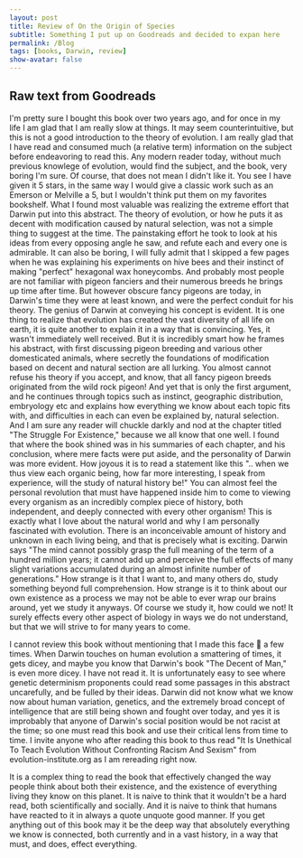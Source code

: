 ```yaml
---
layout: post
title: Review of On the Origin of Species
subtitle: Something I put up on Goodreads and decided to expan here
permalink: /Blog
tags: [books, Darwin, review]
show-avatar: false
---
```


## Raw text from Goodreads

I'm pretty sure I bought this book over two years ago, and for once in my life I am glad that I am really slow at things. It may seem counterintuitive, but this is not a good introduction to the theory of evolution. I am really glad that I have read and consumed much (a relative term) information on the subject before endeavoring to read this. Any modern reader today, without much previous knowlege of evolution, would find the subject, and the book, very boring I'm sure. Of course, that does not mean I didn't like it. You see I have given it 5 stars, in the same way I would give a classic work such as an Emerson or Melville a 5, but I wouldn't think put them on my favorites bookshelf. What I found most valuable was realizing the extreme effort that Darwin put into this abstract. The theory of evolution, or how he puts it as decent with modification caused by natural selection, was not a simple thing to suggest at the time. The painstaking effort he took to look at his ideas from every opposing angle he saw, and refute each and every one is admirable. It can also be boring, I will fully admit that I skipped a few pages when he was explaining his experiments on hive bees and their instinct of making "perfect" hexagonal wax honeycombs. And probably most people are not familiar with pigeon fanciers and their numerous breeds he brings up time after time. But however obscure fancy pigeons are today, in Darwin's time they were at least known, and were the perfect conduit for his theory. The genius of Darwin at conveying his concept is evident. It is one thing to realize that evolution has created the vast diversity of all life on earth, it is quite another to explain it in a way that is convincing. Yes, it wasn't immediately well received. But it is incredibly smart how he frames his abstract, with first discussing pigeon breeding and various other domesticated animals, where secretly the foundations of modification based on decent and natural section are all lurking. You almost cannot refuse his theory if you accept, and know, that all fancy pigeon breeds originated from the wild rock pigeon! And yet that is only the first argument, and he continues through topics such as instinct, geographic distribution, embryology etc and explains how everything we know about each topic fits with, and difficulties in each can even be explained by, natural selection. And I am sure any reader will chuckle darkly and nod at the chapter titled "The Struggle For Existence," because we all know that one well. I found that where the book shined was in his summaries of each chapter, and his conclusion, where mere facts were put aside, and the personality of Darwin was more evident. How joyous it is to read a statement like this ".. when we thus view each organic being, how far more interesting, I speak from experience, will the study of natural history be!" You can almost feel the personal revolution that must have happened inside him to come to viewing every organism as an incredibly complex piece of history, both independent, and deeply connected with every other organism! This is exactly what I love about the natural world and why I am personally fascinated with evolution. There is an inconceivable amount of history and unknown in each living being, and that is precisely what is exciting. Darwin says "The mind cannot possibly grasp the full meaning of the term of a hundred million years; it cannot add up and perceive the full effects of many slight variations accumulated during an almost infinite number of generations." How strange is it that I want to, and many others do, study something beyond full comprehension. How strange is it to think about our own existence as a process we may not be able to ever wrap our brains around, yet we study it anyways. Of course we study it, how could we not! It surely effects every other aspect of biology in ways we do not understand, but that we will strive to for many years to come. 

I cannot review this book without mentioning that I made this face 😬 a few times. When Darwin touches on human evolution a smattering of times, it gets dicey, and maybe you know that Darwin's book "The Decent of Man," is even more dicey. I have not read it. It is unfortunately easy to see where genetic determinism proponents could read some passages in this abstract uncarefully, and be fulled by their ideas. Darwin did not know what we know now about human variation, genetics, and the extremely broad concept of intelligence that are still being shown and fought over today, and yes it is improbably that anyone of Darwin's social position would be not racist at the time; so one must read this book and use their critical lens from time to time. I invite anyone who after reading this book to thus read "It Is Unethical To Teach Evolution Without Confronting Racism And Sexism" from evolution-institute.org as I am rereading right now. 

It is a complex thing to read the book that effectively changed the way people think about both their existence, and the existence of everything living they know on this planet. It is naive to think that it wouldn't be a hard read, both scientifically and socially. And it is naive to think that humans have reacted to it in always a quote unquote good manner. If you get anything out of this book may it be the deep way that absolutely everything we know is connected, both currently and in a vast history, in a way that must, and does, effect everything.